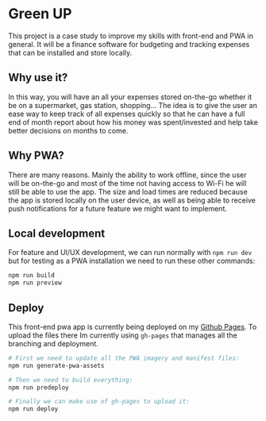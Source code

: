 # Green UP

This project is a case study to improve my skills with front-end and PWA in general. It will be a finance software for budgeting and tracking expenses that can be installed and store locally.

## Why use it?

In this way, you will have an all your expenses stored on-the-go whether it be on a supermarket, gas station, shopping... The idea is to give the user an ease way to keep track of all expenses quickly so that he can have a full end of month report about how his money was spent/invested and help take better decisions on months to come.

## Why PWA?

There are many reasons. Mainly the ability to work offline, since the user will be on-the-go and most of the time not having access to Wi-Fi he will still be able to use the app. The size and load times are reduced because the app is stored locally on the user device, as well as being able to receive push notifications for a future feature we might want to implement.

## Local development

For feature and UI/UX development, we can run normally with `npm run dev` but for testing as a PWA installation we need to run these other commands:

```bash
npm run build
npm run preview
```

## Deploy

This front-end pwa app is currently being deployed on my [Github Pages](https://stefanowolfs.github.io/green-pwa-vite/). To upload the files there Im currently using `gh-pages` that manages all the branching and deployment.

```bash
# First we need to update all the PWA imagery and manifest files:
npm run generate-pwa-assets

# Then we need to build everything:
npm run predeploy

# Finally we can make use of gh-pages to upload it:
npm run deploy
```
